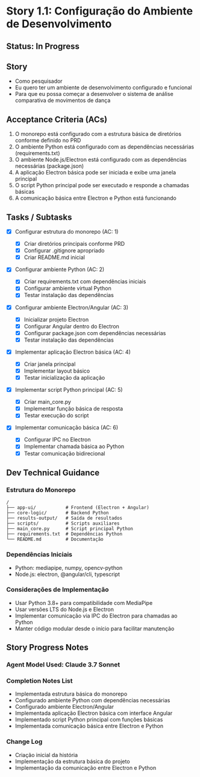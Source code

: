 # Story 1.1: Configuração do Ambiente de Desenvolvimento

## Status: In Progress

## Story

- Como pesquisador
- Eu quero ter um ambiente de desenvolvimento configurado e funcional
- Para que eu possa começar a desenvolver o sistema de análise comparativa de movimentos de dança

## Acceptance Criteria (ACs)

1. O monorepo está configurado com a estrutura básica de diretórios conforme definido no PRD
2. O ambiente Python está configurado com as dependências necessárias (requirements.txt)
3. O ambiente Node.js/Electron está configurado com as dependências necessárias (package.json)
4. A aplicação Electron básica pode ser iniciada e exibe uma janela principal
5. O script Python principal pode ser executado e responde a chamadas básicas
6. A comunicação básica entre Electron e Python está funcionando

## Tasks / Subtasks

- [x] Configurar estrutura do monorepo (AC: 1)

  - [x] Criar diretórios principais conforme PRD
  - [x] Configurar .gitignore apropriado
  - [x] Criar README.md inicial

- [x] Configurar ambiente Python (AC: 2)

  - [x] Criar requirements.txt com dependências iniciais
  - [x] Configurar ambiente virtual Python
  - [x] Testar instalação das dependências

- [x] Configurar ambiente Electron/Angular (AC: 3)

  - [x] Inicializar projeto Electron
  - [x] Configurar Angular dentro do Electron
  - [x] Configurar package.json com dependências necessárias
  - [x] Testar instalação das dependências

- [x] Implementar aplicação Electron básica (AC: 4)

  - [x] Criar janela principal
  - [x] Implementar layout básico
  - [x] Testar inicialização da aplicação

- [x] Implementar script Python principal (AC: 5)

  - [x] Criar main_core.py
  - [x] Implementar função básica de resposta
  - [x] Testar execução do script

- [x] Implementar comunicação básica (AC: 6)
  - [x] Configurar IPC no Electron
  - [x] Implementar chamada básica ao Python
  - [x] Testar comunicação bidirecional

## Dev Technical Guidance

### Estrutura do Monorepo

```
/
├── app-ui/           # Frontend (Electron + Angular)
├── core-logic/       # Backend Python
├── results-output/   # Saída de resultados
├── scripts/          # Scripts auxiliares
├── main_core.py      # Script principal Python
├── requirements.txt  # Dependências Python
└── README.md         # Documentação
```

### Dependências Iniciais

- Python: mediapipe, numpy, opencv-python
- Node.js: electron, @angular/cli, typescript

### Considerações de Implementação

- Usar Python 3.8+ para compatibilidade com MediaPipe
- Usar versões LTS do Node.js e Electron
- Implementar comunicação via IPC do Electron para chamadas ao Python
- Manter código modular desde o início para facilitar manutenção

## Story Progress Notes

### Agent Model Used: Claude 3.7 Sonnet

### Completion Notes List

- Implementada estrutura básica do monorepo
- Configurado ambiente Python com dependências necessárias
- Configurado ambiente Electron/Angular
- Implementada aplicação Electron básica com interface Angular
- Implementado script Python principal com funções básicas
- Implementada comunicação básica entre Electron e Python

### Change Log

- Criação inicial da história
- Implementação da estrutura básica do projeto
- Implementação da comunicação entre Electron e Python
